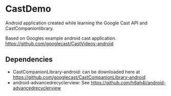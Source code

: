 # CastDemo

Android application created while learning the Google Cast API and CastCompanionlibrary.

Based on Googles example android cast application.
https://github.com/googlecast/CastVideos-android

## Dependencies
* CastCompanionLibrary-android: can be downloaded here at https://github.com/googlecast/CastCompanionLibrary-android
* android-advancedrecyclerview: See https://github.com/h6ah4i/android-advancedrecyclerview
